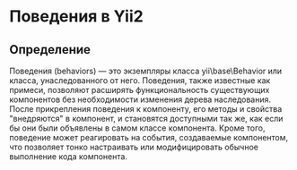 # Поведения в Yii2
## Определение
Поведения (behaviors) — это экземпляры класса yii\base\Behavior или класса, унаследованного от него.
Поведения, также известные как примеси, позволяют расширять функциональность существующих компонентов без необходимости
изменения дерева наследования. После прикрепления поведения к компоненту, его методы и свойства "внедряются" 
в компонент, и становятся доступными так же, как если бы они были объявлены в самом классе компонента. 
Кроме того, поведение может реагировать на события, создаваемые компонентом, что позволяет тонко 
настраивать или модифицировать обычное выполнение кода компонента.